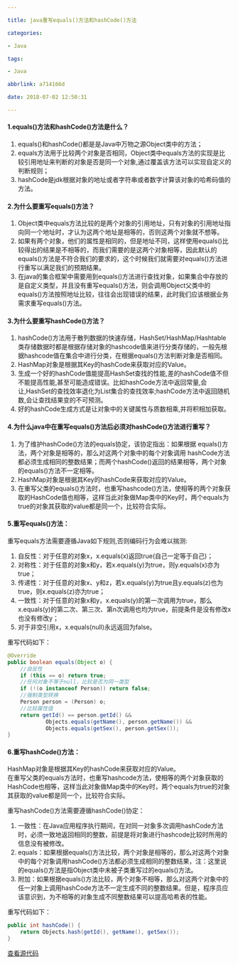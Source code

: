 ```yaml
---

title: java重写equals()方法和hashCode()方法

categories:

- Java

tags:

- Java

abbrlink: a714166d

date: 2018-07-02 12:50:31

---
```


#### 1.equals()方法和hashCode()方法是什么？ ####

1. equals()和hashCode()都是是Java中万物之源Object类中的方法；
2. equals方法用于比较两个对象是否相同，Object类中equals方法的实现是比较引用地址来判断的对象是否是同一个对象,通过覆盖该方法可以实现自定义的判断规则；
3. hashCode是jdk根据对象的地址或者字符串或者数字计算该对象的哈希码值的方法。

<!-- more -->

#### 2.为什么要重写equals()方法？ ####

1. Object类中equals方法比较的是两个对象的引用地址，只有对象的引用地址指向同一个地址时，才认为这两个地址是相等的，否则这两个对象就不想等。  
2. 如果有两个对象，他们的属性是相同的，但是地址不同，这样使用equals()比较得出的结果是不相等的，而我们需要的是这两个对象相等，因此默认的equals()方法是不符合我们的要求的，这个时候我们就需要对equals()方法进行重写以满足我们的预期结果。  
3. 在java的集合框架中需要用到equals()方法进行查找对象，如果集合中存放的是自定义类型，并且没有重写equals()方法，则会调用Object父类中的equals()方法按照地址比较，往往会出现错误的结果，此时我们应该根据业务需求重写equals()方法。

#### 3.为什么要重写hashCode()方法？ ####

1. hashCode()方法用于散列数据的快速存储，HashSet/HashMap/Hashtable类存储数据时都是根据存储对象的hashcode值来进行分类存储的，一般先根据hashcode值在集合中进行分类，在根据equals()方法判断对象是否相同。  
2. HashMap对象是根据其Key的hashCode来获取对应的Value。  
3. 生成一个好的hashCode值能提高HashSet查找的性能,差的hashCode值不但不能提高性能,甚至可能造成错误。比如hashCode方法中返回常量,会让,HashSet的查找效率退化为List集合的查找效率;hashCode方法中返回随机数,会让查找结果变的不可预测。
4. 好的hashCode生成方式是让对象中的关键属性与质数相乘,并将积相加获取。

#### 4.为什么java中在重写equals()方法后必须对hashCode()方法进行重写？ ####

1. 为了维护hashCode()方法的equals协定，该协定指出：如果根据 equals()方法，两个对象是相等的，那么对这两个对象中的每个对象调用 hashCode方法都必须生成相同的整数结果；而两个hashCode()返回的结果相等，两个对象的equals()方法不一定相等。  
2. HashMap对象是根据其Key的hashCode来获取对应的Value。    
3. 在重写父类的equals()方法时，也重写hashcode()方法，使相等的两个对象获取的HashCode值也相等，这样当此对象做Map类中的Key时，两个equals为true的对象其获取的value都是同一个，比较符合实际。

#### 5.重写equals()方法： ####

重写equals方法需要遵循Java如下规则,否则编码行为会难以揣测:  

1. 自反性：对于任意的对象x，x.equals(x)返回true(自己一定等于自己)；
2. 对称性：对于任意的对象x和y，若x.equals(y)为true，则y.equals(x)亦为true；
3. 传递性：对于任意的对象x、y和z，若x.equals(y)为true且y.equals(z)也为true，则x.equals(z)亦为true；
4. 一致性：对于任意的对象x和y，x.equals(y)的第一次调用为true，那么x.equals(y)的第二次、第三次、第n次调用也均为true，前提条件是没有修改x也没有修改y；
5. 对于非空引用x，x.equals(null)永远返回为false。

重写代码如下：

```java
@Override
public boolean equals(Object o) {
    //自反性
    if (this == o) return true;
    //任何对象不等于null，比较是否为同一类型
    if (!(o instanceof Person)) return false;
    //强制类型转换
    Person person = (Person) o;
    //比较属性值
    return getId() == person.getId() &&
            Objects.equals(getName(), person.getName()) &&
            Objects.equals(getSex(), person.getSex());
}
```

#### 6.重写hashCode()方法： ####

HashMap对象是根据其Key的hashCode来获取对应的Value。  
在重写父类的equals方法时，也重写hashcode方法，使相等的两个对象获取的HashCode也相等，这样当此对象做Map类中的Key时，两个equals为true的对象其获取的value都是同一个，比较符合实际。

重写hashCode()方法需要遵循hashCode()协定：

1. 一致性：在Java应用程序执行期间，在对同一对象多次调用hashCode方法时，必须一致地返回相同的整数，前提是将对象进行hashcode比较时所用的信息没有被修改。
2. equals：如果根据equals()方法比较，两个对象是相等的，那么对这两个对象中的每个对象调用hashCode()方法都必须生成相同的整数结果，注：这里说的equals()方法是指Object类中未被子类重写过的equals()方法。
3. 附加：如果根据equals()方法比较，两个对象不相等，那么对这两个对象中的任一对象上调用hashCode方法不一定生成不同的整数结果。但是，程序员应该意识到，为不相等的对象生成不同整数结果可以提高哈希表的性能。

重写代码如下：

```java
public int hashCode() {
    return Objects.hash(getId(), getName(), getSex());
}
```

[查看源代码](https://github.com/pcstartop/thinkinginjava/blob/master/wikicoding/src/main/java/com/panchao/thinkinginjava/wikicoding/override/Person.java)